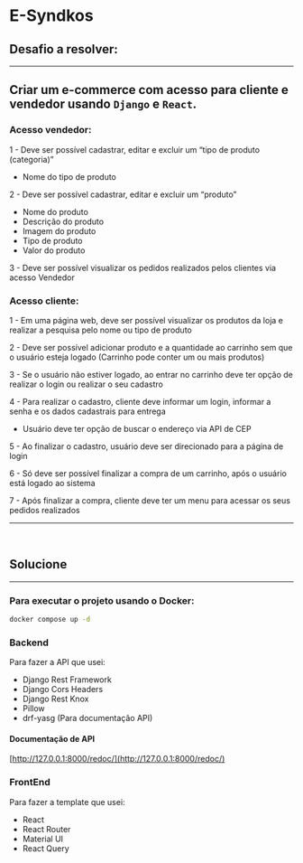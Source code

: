# E-Syndkos


## Desafio a resolver:
<hr>

## Criar um e-commerce com acesso para cliente e vendedor usando `Django` e `React`.

### Acesso vendedor:

1 - Deve ser possível cadastrar, editar e excluir um “tipo de produto (categoria)”<br>
 * Nome do tipo de produto

2 - Deve ser possível cadastrar, editar e excluir um “produto”
 * Nome do produto
 * Descrição do produto
 * Imagem do produto
 * Tipo de produto
 * Valor do produto

3 - Deve ser possível visualizar os pedidos realizados pelos clientes via
acesso Vendedor

### Acesso cliente:

1 - Em uma página web, deve ser possível visualizar os produtos da loja e
realizar a pesquisa pelo nome ou tipo de produto

2 - Deve ser possível adicionar produto e a quantidade ao carrinho sem que o
usuário esteja logado (Carrinho pode conter um ou mais produtos)

3 - Se o usuário não estiver logado, ao entrar no carrinho deve ter opção de
realizar o login ou realizar o seu cadastro

4 - Para realizar o cadastro, cliente deve informar um login, informar a senha
e os dados cadastrais para entrega
 * Usuário deve ter opção de buscar o endereço via API de CEP

5 - Ao finalizar o cadastro, usuário deve ser direcionado para a página de login

6 - Só deve ser possível finalizar a compra de um carrinho, após o usuário está logado ao sistema

7 - Após finalizar a compra, cliente deve ter um menu para acessar os seus
pedidos realizados
<hr>
<br>

## Solucione
<hr>

### Para executar o projeto usando o Docker:

```bash
docker compose up -d
```

### Backend

Para fazer a API que usei:
* Django Rest Framework
* Django Cors Headers
* Django Rest Knox
* Pillow
* drf-yasg (Para documentação API)

#### Documentação de API
 [http://127.0.0.1:8000/redoc/](http://127.0.0.1:8000/redoc/)

 ### FrontEnd

Para fazer a template que usei:
 * React
 * React Router
 * Material UI
 * React Query




